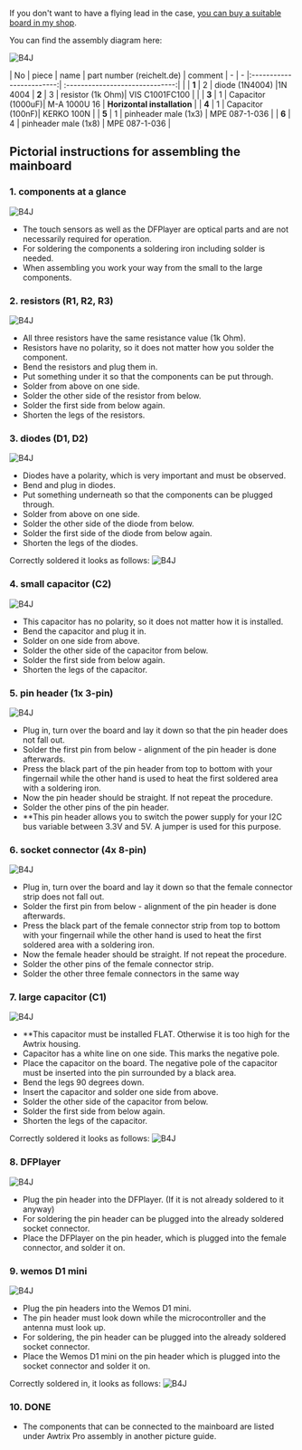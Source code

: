 If you don't want to have a flying lead in the case, [you can buy a suitable board in my shop](https://blueforcer.de/shop/).

You can find the assembly diagram here:


![B4J](../assets/pcb.jpg)

| No | piece | name | part number (reichelt.de) | comment
| - | - |:------------------------:| :------------------------------:| |
| **1** | 2 | diode (1N4004) |1N 4004
| **2** | 3 | resistor (1k Ohm)| VIS C1001FC100 | |
| **3** | 1 | Capacitor (1000uF)| M-A 1000U 16 | **Horizontal installation** |
| **4** | 1 | Capacitor (100nF)| KERKO 100N |
| **5** | 1 | pinheader male (1x3) | MPE 087-1-036 |
| **6** | 4 | pinheader male (1x8) | MPE 087-1-036 | 

## Pictorial instructions for assembling the mainboard

### 1. components at a glance
![B4J](../assets/manualPicture/mainboard/uebersicht.jpg)
- The touch sensors as well as the DFPlayer are optical parts and are not necessarily required for operation.
- For soldering the components a soldering iron including solder is needed.
- When assembling you work your way from the small to the large components.

### 2. resistors (R1, R2, R3)
![B4J](../assets/manualPicture/mainboard/widerstaende.jpg)
- All three resistors have the same resistance value (1k Ohm).
- Resistors have no polarity, so it does not matter how you solder the component.
- Bend the resistors and plug them in.
- Put something under it so that the components can be put through.
- Solder from above on one side.
- Solder the other side of the resistor from below.
- Solder the first side from below again.
- Shorten the legs of the resistors.

### 3. diodes (D1, D2)
![B4J](../assets/manualPicture/mainboard/dioden.jpg)
- Diodes have a polarity, which is very important and must be observed.
- Bend and plug in diodes.
- Put something underneath so that the components can be plugged through.
- Solder from above on one side.
- Solder the other side of the diode from below.
- Solder the first side of the diode from below again.
- Shorten the legs of the diodes.

Correctly soldered it looks as follows:
![B4J](../assets/manualPicture/mainboard/dioden2.jpg)

### 4. small capacitor (C2)
![B4J](../assets/manualPicture/mainboard/kleinerKondensator.jpg)
- This capacitor has no polarity, so it does not matter how it is installed.
- Bend the capacitor and plug it in.
- Solder on one side from above.
- Solder the other side of the capacitor from below.
- Solder the first side from below again.
- Shorten the legs of the capacitor.

### 5. pin header (1x 3-pin)
![B4J](../assets/manualPicture/mainboard/stiftleiste3pol.jpg)
- Plug in, turn over the board and lay it down so that the pin header does not fall out.
- Solder the first pin from below - alignment of the pin header is done afterwards.
- Press the black part of the pin header from top to bottom with your fingernail while the other hand is used to heat the first soldered area with a soldering iron.
- Now the pin header should be straight. If not repeat the procedure.
- Solder the other pins of the pin header.
- **This pin header allows you to switch the power supply for your I2C bus variable between 3.3V and 5V. A jumper is used for this purpose.

### 6. socket connector (4x 8-pin)
![B4J](../assets/manualPicture/mainboard/buchsenleiste.jpg)
- Plug in, turn over the board and lay it down so that the female connector strip does not fall out.
- Solder the first pin from below - alignment of the pin header is done afterwards.
- Press the black part of the female connector strip from top to bottom with your fingernail while the other hand is used to heat the first soldered area with a soldering iron.
- Now the female header should be straight. If not repeat the procedure.
- Solder the other pins of the female connector strip.
- Solder the other three female connectors in the same way

### 7. large capacitor (C1)
![B4J](../assets/manualPicture/mainboard/groesserKondensator.jpg)
- **This capacitor must be installed FLAT. Otherwise it is too high for the Awtrix  housing.
- Capacitor has a white line on one side. This marks the negative pole.
- Place the capacitor on the board. The negative pole of the capacitor must be inserted into the pin surrounded by a black area.
- Bend the legs 90 degrees down.
- Insert the capacitor and solder one side from above.
- Solder the other side of the capacitor from below.
- Solder the first side from below again.
- Shorten the legs of the capacitor.

Correctly soldered it looks as follows:
![B4J](../assets/manualPicture/mainboard/groesserKondensator2.jpg)

### 8. DFPlayer
![B4J](../assets/manualPicture/mainboard/dfPlayer.jpg)
- Plug the pin header into the DFPlayer. (If it is not already soldered to it anyway)
- For soldering the pin header can be plugged into the already soldered socket connector.
- Place the DFPlayer on the pin header, which is plugged into the female connector, and solder it on.

### 9. wemos D1 mini
![B4J](../assets/manualPicture/mainboard/wemos.jpg)
- Plug the pin headers into the Wemos D1 mini.
- The pin header must look down while the microcontroller and the antenna must look up.
- For soldering, the pin header can be plugged into the already soldered socket connector.
- Place the Wemos D1 mini on the pin header which is plugged into the socket connector and solder it on.

Correctly soldered in, it looks as follows:
![B4J](../assets/manualPicture/mainboard/wemos2.jpg)
### 10. DONE
- The components that can be connected to the mainboard are listed under Awtrix Pro assembly in another picture guide.
